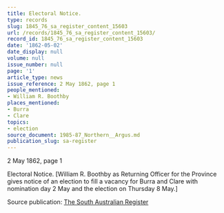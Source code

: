```yaml
---
title: Electoral Notice.
type: records
slug: 1845_76_sa_register_content_15603
url: /records/1845_76_sa_register_content_15603/
record_id: 1845_76_sa_register_content_15603
date: '1862-05-02'
date_display: null
volume: null
issue_number: null
page: '1'
article_type: news
issue_reference: 2 May 1862, page 1
people_mentioned:
- William R. Boothby
places_mentioned:
- Burra
- Clare
topics:
- election
source_document: 1985-87_Northern__Argus.md
publication_slug: sa-register
---
```


2 May 1862, page 1

Electoral Notice.  [William R. Boothby as Returning Officer for the Province gives notice of an election to fill a vacancy for Burra and Clare with nomination day 2 May and the election on Thursday 8 May.]

Source publication: [The South Australian Register](/publications/sa-register/)
